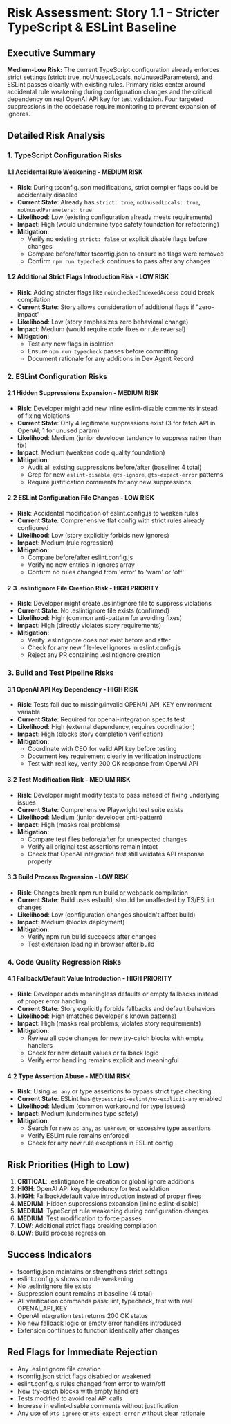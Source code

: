 # Risk Assessment: Story 1.1 - Stricter TypeScript & ESLint Baseline

## Executive Summary

**Medium-Low Risk:** The current TypeScript configuration already enforces strict settings (strict: true, noUnusedLocals, noUnusedParameters), and ESLint passes cleanly with existing rules. Primary risks center around accidental rule weakening during configuration changes and the critical dependency on real OpenAI API key for test validation. Four targeted suppressions in the codebase require monitoring to prevent expansion of ignores.

## Detailed Risk Analysis

### 1. TypeScript Configuration Risks

#### 1.1 Accidental Rule Weakening - **MEDIUM RISK**
- **Risk**: During tsconfig.json modifications, strict compiler flags could be accidentally disabled
- **Current State**: Already has `strict: true`, `noUnusedLocals: true`, `noUnusedParameters: true`
- **Likelihood**: Low (existing configuration already meets requirements)
- **Impact**: High (would undermine type safety foundation for refactoring)
- **Mitigation**:
  - Verify no existing `strict: false` or explicit disable flags before changes
  - Compare before/after tsconfig.json to ensure no flags were removed
  - Confirm `npm run typecheck` continues to pass after any changes

#### 1.2 Additional Strict Flags Introduction Risk - **LOW RISK**
- **Risk**: Adding stricter flags like `noUncheckedIndexedAccess` could break compilation
- **Current State**: Story allows consideration of additional flags if "zero-impact"
- **Likelihood**: Low (story emphasizes zero behavioral change)
- **Impact**: Medium (would require code fixes or rule reversal)
- **Mitigation**:
  - Test any new flags in isolation
  - Ensure `npm run typecheck` passes before committing
  - Document rationale for any additions in Dev Agent Record

### 2. ESLint Configuration Risks

#### 2.1 Hidden Suppressions Expansion - **MEDIUM RISK**
- **Risk**: Developer might add new inline eslint-disable comments instead of fixing violations
- **Current State**: Only 4 legitimate suppressions exist (3 for fetch API in OpenAI, 1 for unused param)
- **Likelihood**: Medium (junior developer tendency to suppress rather than fix)
- **Impact**: Medium (weakens code quality foundation)
- **Mitigation**:
  - Audit all existing suppressions before/after (baseline: 4 total)
  - Grep for new `eslint-disable`, `@ts-ignore`, `@ts-expect-error` patterns
  - Require justification comments for any new suppressions

#### 2.2 ESLint Configuration File Changes - **LOW RISK**
- **Risk**: Accidental modification of eslint.config.js to weaken rules
- **Current State**: Comprehensive flat config with strict rules already configured
- **Likelihood**: Low (story explicitly forbids new ignores)
- **Impact**: Medium (rule regression)
- **Mitigation**:
  - Compare before/after eslint.config.js
  - Verify no new entries in ignores array
  - Confirm no rules changed from 'error' to 'warn' or 'off'

#### 2.3 .eslintignore File Creation Risk - **HIGH PRIORITY**
- **Risk**: Developer might create .eslintignore file to suppress violations
- **Current State**: No .eslintignore file exists (confirmed)
- **Likelihood**: High (common anti-pattern for avoiding fixes)
- **Impact**: High (directly violates story requirements)
- **Mitigation**:
  - Verify .eslintignore does not exist before and after
  - Check for any new file-level ignores in eslint.config.js
  - Reject any PR containing .eslintignore creation

### 3. Build and Test Pipeline Risks

#### 3.1 OpenAI API Key Dependency - **HIGH RISK**
- **Risk**: Tests fail due to missing/invalid OPENAI_API_KEY environment variable
- **Current State**: Required for openai-integration.spec.ts test
- **Likelihood**: High (external dependency, requires coordination)
- **Impact**: High (blocks story completion verification)
- **Mitigation**:
  - Coordinate with CEO for valid API key before testing
  - Document key requirement clearly in verification instructions
  - Test with real key, verify 200 OK response from OpenAI API

#### 3.2 Test Modification Risk - **MEDIUM RISK**
- **Risk**: Developer might modify tests to pass instead of fixing underlying issues
- **Current State**: Comprehensive Playwright test suite exists
- **Likelihood**: Medium (junior developer anti-pattern)
- **Impact**: High (masks real problems)
- **Mitigation**:
  - Compare test files before/after for unexpected changes
  - Verify all original test assertions remain intact
  - Check that OpenAI integration test still validates API response properly

#### 3.3 Build Process Regression - **LOW RISK**
- **Risk**: Changes break npm run build or webpack compilation
- **Current State**: Build uses esbuild, should be unaffected by TS/ESLint changes
- **Likelihood**: Low (configuration changes shouldn't affect build)
- **Impact**: Medium (blocks deployment)
- **Mitigation**:
  - Verify npm run build succeeds after changes
  - Test extension loading in browser after build

### 4. Code Quality Regression Risks

#### 4.1 Fallback/Default Value Introduction - **HIGH PRIORITY**
- **Risk**: Developer adds meaningless defaults or empty fallbacks instead of proper error handling
- **Current State**: Story explicitly forbids fallbacks and default behaviors
- **Likelihood**: High (matches developer's known patterns)
- **Impact**: High (masks real problems, violates story requirements)
- **Mitigation**:
  - Review all code changes for new try-catch blocks with empty handlers
  - Check for new default values or fallback logic
  - Verify error handling remains explicit and meaningful

#### 4.2 Type Assertion Abuse - **MEDIUM RISK**
- **Risk**: Using `as any` or type assertions to bypass strict type checking
- **Current State**: ESLint has `@typescript-eslint/no-explicit-any` enabled
- **Likelihood**: Medium (common workaround for type issues)
- **Impact**: Medium (undermines type safety)
- **Mitigation**:
  - Search for new `as any`, `as unknown`, or excessive type assertions
  - Verify ESLint rule remains enforced
  - Check for any new rule exceptions in ESLint config

## Risk Priorities (High to Low)

1. **CRITICAL**: .eslintignore file creation or global ignore additions
2. **HIGH**: OpenAI API key dependency for test validation
3. **HIGH**: Fallback/default value introduction instead of proper fixes
4. **MEDIUM**: Hidden suppressions expansion (inline eslint-disable)
5. **MEDIUM**: TypeScript rule weakening during configuration changes
6. **MEDIUM**: Test modification to force passes
7. **LOW**: Additional strict flags breaking compilation
8. **LOW**: Build process regression

## Success Indicators

- tsconfig.json maintains or strengthens strict settings
- eslint.config.js shows no rule weakening
- No .eslintignore file exists
- Suppression count remains at baseline (4 total)
- All verification commands pass: lint, typecheck, test with real OPENAI_API_KEY
- OpenAI integration test returns 200 OK status
- No new fallback logic or empty error handlers introduced
- Extension continues to function identically after changes

## Red Flags for Immediate Rejection

- Any .eslintignore file creation
- tsconfig.json strict flags disabled or weakened
- eslint.config.js rules changed from error to warn/off
- New try-catch blocks with empty handlers
- Tests modified to avoid real API calls
- Increase in eslint-disable comments without justification
- Any use of `@ts-ignore` or `@ts-expect-error` without clear rationale